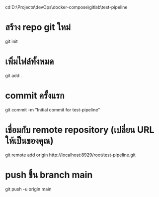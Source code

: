cd D:\Projects\devOps\docker-compose\gitlab\test-pipeline

# สร้าง repo git ใหม่
git init

# เพิ่มไฟล์ทั้งหมด
git add .

# commit ครั้งแรก
git commit -m "Initial commit for test-pipeline"

# เชื่อมกับ remote repository (เปลี่ยน URL ให้เป็นของคุณ)
git remote add origin http://localhost:8929/root/test-pipeline.git

# push ขึ้น branch main
git push -u origin main